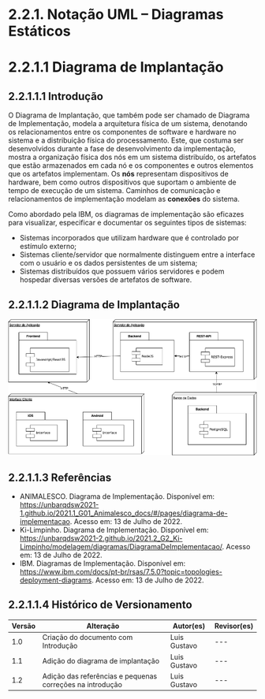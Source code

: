 # 2.2.1. Notação UML – Diagramas Estáticos

# 2.2.1.1 Diagrama de Implantação

## 2.2.1.1.1 Introdução

O Diagrama de Implantação, que também pode ser chamado de Diagrama de Implementação, modela a arquitetura física de um sistema, denotando os relacionamentos entre os componentes de software e hardware no sistema e a distribuição física do processamento. Este, que costuma ser  desenvolvidos durante a fase de desenvolvimento da implementação, mostra a organização física dos nós em um sistema distribuído, os artefatos que estão armazenados em cada nó e os componentes e outros elementos que os artefatos implementam. Os **nós** representam dispositivos de hardware, bem como outros dispositivos que suportam o ambiente de tempo de execução de um sistema. Caminhos de comunicação e relacionamentos de implementação modelam as **conexões** do sistema.

Como abordado pela IBM, os diagramas de implementação são eficazes para visualizar, especificar e documentar os seguintes tipos de sistemas:

* Sistemas incorporados que utilizam hardware que é controlado por estímulo externo;
* Sistemas cliente/servidor que normalmente distinguem entre a interface com o usuário e os dados persistentes de um sistema;
* Sistemas distribuídos que possuem vários servidores e podem hospedar diversas versões de artefatos de software.

## 2.2.1.1.2 Diagrama de Implantação

![alt text](./../assets/implantacao/diagrama-implantacao.png)

## 2.2.1.1.3 Referências

* ANIMALESCO. Diagrama de Implementação. Disponível em: https://unbarqdsw2021-1.github.io/2021.1_G01_Animalesco_docs/#/pages/diagrama-de-implementacao. Acesso em: 13 de Julho de 2022.
* Ki-Limpinho. Diagrama de Implementação. Disponível em: https://unbarqdsw2021-2.github.io/2021.2_G2_Ki-Limpinho/modelagem/diagramas/DiagramaDeImplementacao/. Acesso em: 13 de Julho de 2022.
* IBM. Diagramas de Implementação. Disponível em: https://www.ibm.com/docs/pt-br/rsas/7.5.0?topic=topologies-deployment-diagrams. Acesso em: 13 de Julho de 2022.

## 2.2.1.1.4 Histórico de Versionamento

| Versão | Alteração | Autor(es) | Revisor(es) |
| --- | --- | --- | --- |
| 1.0 | Criação do documento com Introdução | Luis Gustavo | --- |
| 1.1 | Adição do diagrama de implantação | Luis Gustavo | --- |
| 1.2 | Adição das referências e pequenas correções na introdução | Luis Gustavo  | --- |
